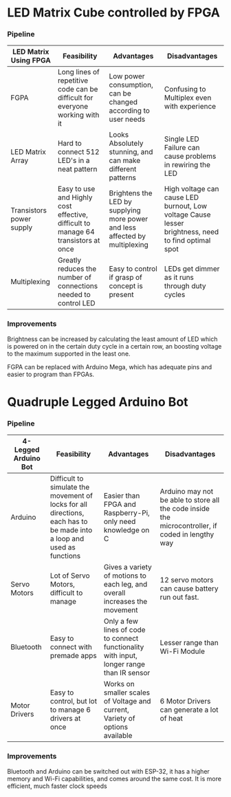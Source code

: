 # LED Matrix Cube controlled by FPGA

### Pipeline

LED Matrix Using FPGA  |  Feasibility  |  Advantages  |  Disadvantages  |
---------------------- | ------------- | ------------ | --------------- |
FGPA                   | Long lines of repetitive code can be difficult for everyone working with it| Low power consumption, can be changed according to user needs| Confusing to Multiplex even with experience
LED Matrix Array       | Hard to connect 512 LED's in a neat pattern | Looks Absolutely stunning, and can make different patterns | Single LED Failure can cause problems in rewiring the LED |
Transistors power supply  | Easy to use and Highly cost effective, difficult to manage 64 transistors at once | Brightens the LED by supplying more power and less affected by multiplexing | High voltage can cause LED burnout, Low voltage Cause lesser brightness, need to find optimal spot
Multiplexing | Greatly reduces the number of connections needed to control LED | Easy to control if grasp of concept is present | LEDs get dimmer as it runs through duty cycles|

### Improvements
Brightness can be increased by calculating the least amount of LED which is powered on in the certain duty cycle in a certain row, an boosting voltage to the maximum supported in the least one.

FGPA can be replaced with Arduino Mega, which has adequate pins and easier to program than FPGAs.

# Quadruple Legged Arduino Bot

### Pipeline
4-Legged Arduino Bot   |  Feasibility  |  Advantages  |  Disadvantages  |
---------------------- | ------------- | ------------ | --------------- |
Arduino | Difficult to simulate the movement of locks for all directions, each has to be made into a loop and used as functions | Easier than FPGA and Raspberry-Pi, only need knowledge on C | Arduino may not be able to store all the code inside the microcontroller, if coded in lengthy way
Servo Motors | Lot of Servo Motors, difficult to manage | Gives a variety of motions to each leg, and overall increases the movement | 12 servo motors can cause battery run out fast.
Bluetooth | Easy to connect with premade apps | Only a few lines of code to connect functionality with input, longer range than IR sensor | Lesser range than Wi-Fi Module
Motor Drivers | Easy to control, but lot to manage 6 drivers at once | Works on smaller scales of Voltage and current, Variety of options available | 6 Motor Drivers can generate a lot of heat

### Improvements
Bluetooth and Arduino can be switched out with ESP-32, it has a higher memory and Wi-Fi capabilities, and comes around the same cost. It is more efficient, much faster clock speeds
